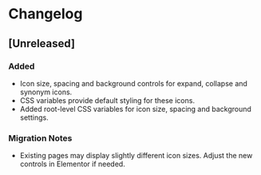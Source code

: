 # Changelog

## [Unreleased]
### Added
- Icon size, spacing and background controls for expand, collapse and synonym icons.
- CSS variables provide default styling for these icons.
- Added root-level CSS variables for icon size, spacing and background settings.

### Migration Notes
- Existing pages may display slightly different icon sizes. Adjust the new controls in Elementor if needed.
